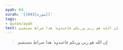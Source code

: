 ```yaml
---
ayah: 64
surah: '[[043|سورة]]'
tags:
- quran/ayah
text: إن الله هو ربي وربكم فاعبدوه ۚ هذا صراط مستقيم
---
```

> إن الله هو ربي وربكم فاعبدوه ۚ هذا صراط مستقيم
